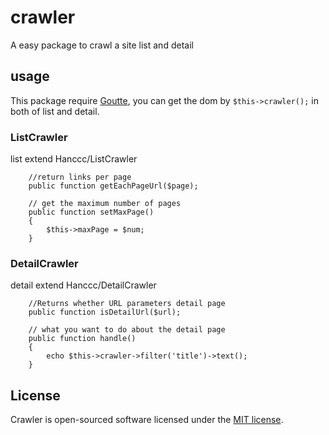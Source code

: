 # crawler

A easy package to crawl a site list and detail

## usage

This package require [Goutte](https://github.com/FriendsOfPHP/Goutte), you can get the dom by ```$this->crawler();``` in both of list and detail.

### ListCrawler
list extend Hanccc/ListCrawler

```
    //return links per page
    public function getEachPageUrl($page);
```
```
    // get the maximum number of pages
    public function setMaxPage()
    {
        $this->maxPage = $num;
    }
```

### DetailCrawler
detail extend Hanccc/DetailCrawler

```
    //Returns whether URL parameters detail page
    public function isDetailUrl($url);
```
```
    // what you want to do about the detail page
    public function handle()
    {
        echo $this->crawler->filter('title')->text();
    }
```


## License

Crawler is open-sourced software licensed under the [MIT license](http://opensource.org/licenses/MIT).
